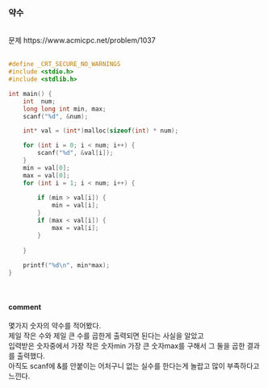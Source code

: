 ### 약수

<br>
문제 https://www.acmicpc.net/problem/1037
<br>
<br>

```C
#define _CRT_SECURE_NO_WARNINGS
#include <stdio.h>
#include <stdlib.h>

int main() {
	int  num;
	long long int min, max;
	scanf("%d", &num);

	int* val = (int*)malloc(sizeof(int) * num);

	for (int i = 0; i < num; i++) {
		scanf("%d", &val[i]);
	}
	min = val[0];
	max = val[0];
	for (int i = 1; i < num; i++) {
		
		if (min > val[i]) {
			min = val[i];
		}
		if (max < val[i]) {
			max = val[i];
		}
		
	}
	
	printf("%d\n", min*max);
}
```

<br>

#### comment<br>
몇가지 숫자의 약수를 적어봤다.<br>
제일 작은 수와 제일 큰 수를 곱한게 출력되면 된다는 사실을 알았고<br>
입력받은 숫자중에서 가장 작은 숫자min 가장 큰 숫자max를 구해서
그 둘을 곱한 결과를 출력했다.<br>
아직도 scanf에 &를 안붙이는 어처구니 없는 실수를 한다는게 놀랍고
많이 부족하다고 느낀다.<br>

